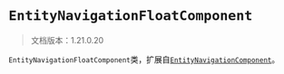 # `EntityNavigationFloatComponent`

> 文档版本：1.21.0.20

`EntityNavigationFloatComponent`类，扩展自[`EntityNavigationComponent`](./entitynavigationcomponent.md)。
